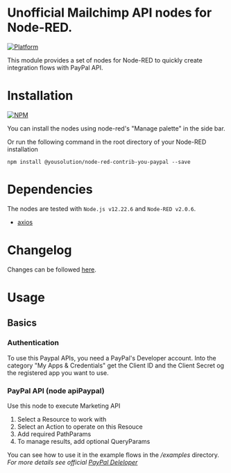 # Unofficial Mailchimp API nodes for Node-RED.

[![Platform](https://img.shields.io/badge/platform-Node--RED-red)](https://nodered.org)

This module provides a set of nodes for Node-RED to quickly create integration flows with PayPal API.

# Installation

[![NPM](https://nodei.co/npm/node-red-contrib-you-sap-service-layer.png?downloads=true)](https://nodei.co/npm/node-red-contrib-you-sap-service-layer/)

You can install the nodes using node-red's "Manage palette" in the side bar.

Or run the following command in the root directory of your Node-RED installation

    npm install @yousolution/node-red-contrib-you-paypal --save

# Dependencies

The nodes are tested with `Node.js v12.22.6` and `Node-RED v2.0.6`.

- [axios](https://github.com/axios/axios)

# Changelog

Changes can be followed [here](/CHANGELOG.md).

# Usage

## Basics

### Authentication

To use this Paypal APIs, you need a PayPal's Developer account.
Into the category "My Apps & Credentials" get the Client ID and the Client Secret og the registered app you want to use.

### PayPal API (node apiPaypal)

Use this node to execute Marketing API

1. Select a Resource to work with
2. Select an Action to operate on this Resouce
3. Add required PathParams
4. To manage results, add optional QueryParams

You can see how to use it in the example flows in the _/examples_ directory.\
_For more details see official [PayPal Deleloper](https://developer.paypal.com/api/rest/)_
